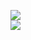 [![](https://img.shields.io/badge/Made%20With-Github%20Spray-lightgrey.svg?style=for-the-badge&logo=github)](https://github.com/Annihil/github-spray#28225)  
[![](https://i.imgur.com/2DrTn0Z.gif)](https://github.com/Annihil/github-spray)